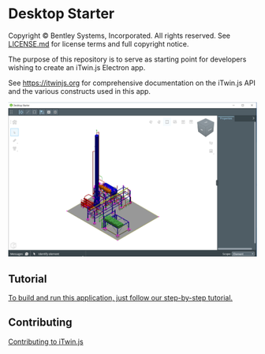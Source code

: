 # Desktop Starter

Copyright © Bentley Systems, Incorporated. All rights reserved. See [LICENSE.md](./LICENSE.md) for license terms and full copyright notice.

The purpose of this repository is to serve as starting point for developers wishing to create an iTwin.js Electron app.

See <https://itwinjs.org> for comprehensive documentation on the iTwin.js API and the various constructs used in this app.

![App Screenshot](./docs/header.png)

## Tutorial

[To build and run this application, just follow our step-by-step tutorial.](https://www.itwinjs.org/learning/tutorials/develop-desktop-viewer/)

## Contributing

[Contributing to iTwin.js](https://github.com/imodeljs/imodeljs/blob/master/CONTRIBUTING.md)
